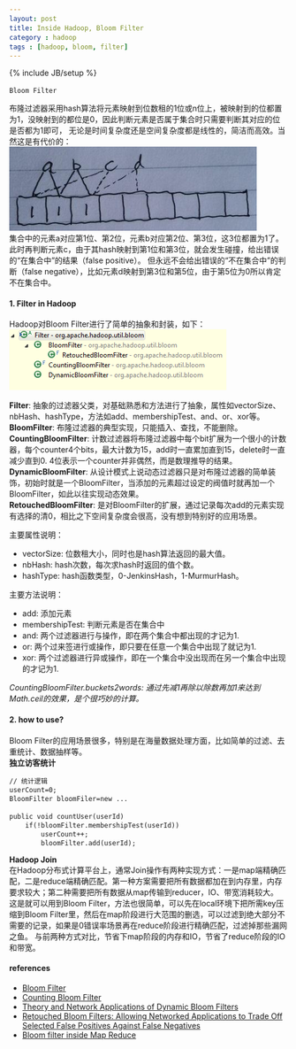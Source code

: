 ```yaml
---
layout: post
title: Inside Hadoop, Bloom Filter
category : hadoop
tags : [hadoop, bloom, filter]
---
```

{% include JB/setup %}


`Bloom Filter`  
  
布隆过滤器采用hash算法将元素映射到位数租的1位或n位上，被映射到的位都置为1，没映射到的都位是0，因此判断元素是否属于集合时只需要判断其对应的位是否都为1即可，
无论是时间复杂度还是空间复杂度都是线性的，简洁而高效。当然这是有代价的：  
![Bloom Filter](https://github.com/gengmzh/gengmzh.github.com/raw/master/_includes/bloom_filter.jpg)  
集合中的元素a对应第1位、第2位，元素b对应第2位、第3位，这3位都置为1了。此时再判断元素c，由于其hash映射到第1位和第3位，就会发生碰撞，给出错误的“在集合中”的结果（false positive）。
但永远不会给出错误的“不在集合中”的判断（false negative），比如元素d映射到第3位和第5位，由于第5位为0所以肯定不在集合中。


#### 1. Filter in Hadoop
Hadoop对Bloom Filter进行了简单的抽象和封装，如下：  
![Hadoop Bloom Filter](https://github.com/gengmzh/gengmzh.github.com/raw/master/_includes/hadoop_bloom_filter.png)  

**Filter**: 抽象的过滤器父类，对基础熟悉和方法进行了抽象，属性如vectorSize、nbHash、hashType，方法如add、membershipTest、and、or、xor等。  
**BloomFilter**: 布隆过滤器的典型实现，只能插入、查找，不能删除。  
**CountingBloomFilter**: 计数过滤器将布隆过滤器中每个bit扩展为一个很小的计数器，每个counter4个bits，最大计数为15，add时一直累加直到15，delete时一直减少直到0.
4位表示一个counter并非偶然，而是数理推导的结果。  
**DynamicBloomFilter**: 从设计模式上说动态过滤器只是对布隆过滤器的简单装饰，初始时就是一个BloomFilter，当添加的元素超过设定的阀值时就再加一个BloomFilter，如此以往实现动态效果。  
**RetouchedBloomFilter**: 是对BloomFilter的扩展，通过记录每次add的元素实现有选择的清0，相比之下空间复杂度会很高，没有想到特别好的应用场景。  
  
主要属性说明：  

+ vectorSize: 位数租大小，同时也是hash算法返回的最大值。
+ nbHash: hash次数，每次求hash时返回的值个数。
+ hashType: hash函数类型，0-JenkinsHash，1-MurmurHash。


主要方法说明：

+ add: 添加元素
+ membershipTest: 判断元素是否在集合中
+ and: 两个过滤器进行与操作，即在两个集合中都出现的才记为1.
+ or: 两个过来签进行或操作，即只要在任意一个集合中出现了就记为1.
+ xor: 两个过滤器进行异或操作，即在一个集合中没出现而在另一个集合中出现的才记为1.

*CountingBloomFilter.buckets2words: 通过先减1再除以除数再加1来达到Math.ceil的效果，是个很巧妙的计算。*

#### 2. how to use?
Bloom Filter的应用场景很多，特别是在海量数据处理方面，比如简单的过滤、去重统计、数据抽样等。  
**独立访客统计**  

	// 统计逻辑
	userCount=0;
	BloomFilter bloomFiler=new ...
	
	public void countUser(userId)
		if(!bloomFilter.membershipTest(userId))
			userCount++;
			bloomFilter.add(userId);


**Hadoop Join**  
在Hadoop分布式计算平台上，通常Join操作有两种实现方式：一是map端精确匹配，二是reduce端精确匹配。第一种方案需要把所有数据都加在到内存里，内存要求较大；第二种需要把所有数据从map传输到reducer，IO、带宽消耗较大。  
这是就可以用到Bloom Filter，方法也很简单，可以先在local环境下把所需key压缩到Bloom Filter里，然后在map阶段进行大范围的删选，可以过滤到绝大部分不需要的记录，如果是0错误率场景再在reduce阶段进行精确匹配，过滤掉那些漏网之鱼。
与前两种方式对比，节省下map阶段的内存和IO，节省了reduce阶段的IO和带宽。


#### references
+ [Bloom Filter](http://en.wikipedia.org/wiki/Bloom_filter)
+ [Counting Bloom Filter](http://wenku.baidu.com/view/f30e3945a8956bec0975e3fa.html)
+ [Theory and Network Applications of Dynamic Bloom Filters](http://www.cse.fau.edu/~jie/research/publications/Publication_files/infocom2006.pdf)
+ [Retouched Bloom Filters: Allowing Networked Applications to Trade Off Selected False Positives Against False Negatives](http://www-rp.lip6.fr/site_npa/site_rp/_publications/740-rbf_cameraready.pdf)
+ [Bloom filter inside Map Reduce](http://vanjakom.wordpress.com/2011/09/17/bloom-filter-inside-map-reduce/)

